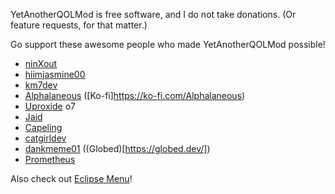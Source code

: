 YetAnotherQOLMod is free software, and I do not take donations. (Or feature requests, for that matter.)

Go support these awesome people who made YetAnotherQOLMod possible!

- [ninXout](https://github.com/ninXout)
- [hiimjasmine00](https://github.com/hiimjasmine00)
- [km7dev](https://github.com/Kingminer7)
- [Alphalaneous](https://github.com/Alphalaneous) ([Ko-fi]https://ko-fi.com/Alphalaneous)
- [Uproxide](https://github.com/Uproxide) <co>o7</c>
- [Jaid](https://bsky.app/profile/itsjaid.bsky.social)
- [Capeling](https://github.com/Capeling)
- [catgirldev](https://github.com/AnhNguyenlost13)
- [dankmeme01](https://github.com/dankmeme01) ((Globed)[https://globed.dev/])
- [Prometheus](https://github.com/Prometheus-03)

Also check out [Eclipse Menu](https://eclipse.menu)!